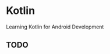 # Kotlin

Learning Kotlin for Android Development

## TODO

<!-- TODO: Add downloadable apps within all repositories -->
